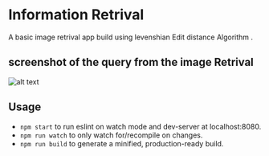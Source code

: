 # Information Retrival
A basic image retrival app build using levenshian Edit distance Algorithm . 

## screenshot of the query from the image Retrival
![alt text](http://url/to/img.png)

## Usage
* `npm start` to run eslint on watch mode and dev-server at localhost:8080.
* `npm run watch` to only watch for/recompile on changes.
* `npm run build` to generate a minified, production-ready build.
